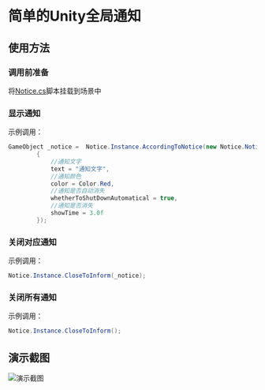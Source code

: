# 简单的Unity全局通知

## 使用方法

### 调用前准备

将[Notice.cs](./Assets/Scripts/Notice.cs)脚本挂载到场景中  

### 显示通知

示例调用：

```c#
GameObject _notice =  Notice.Instance.AccordingToNotice(new Notice.NotifyVariable()
        {
            //通知文字
            text = "通知文字",
            //通知颜色
            color = Color.Red,
            //通知是否自动消失
            whetherToShutDownAutomatical = true,
            //通知是否消失
            showTime = 3.0f
        });
```

### 关闭对应通知

示例调用：

```c#
Notice.Instance.CloseToInform(_notice);
```

### 关闭所有通知

示例调用：

```c#
Notice.Instance.CloseToInform();
```

## 演示截图

![演示截图](https://tc.chengrui.xyz/2022/03/25/1648199064343.gif)  
